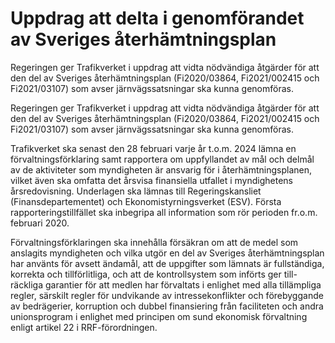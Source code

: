 # Uppdrag att delta i genomförandet av Sveriges återhämtningsplan

Regeringen ger Trafikverket i uppdrag att vidta nödvändiga åtgärder för att den del av Sveriges återhämtningsplan (Fi2020/03864, Fi2021/002415 och Fi2021/03107) som avser järnvägssatsningar ska kunna genomföras.

Regeringen ger Trafikverket i uppdrag att vidta nödvändiga åtgärder för att den del av Sveriges återhämtningsplan (Fi2020/03864, Fi2021/002415 och Fi2021/03107) som avser järnvägssatsningar ska kunna genomföras.

Trafikverket ska senast den 28 februari varje år t.o.m. 2024 lämna en
förvaltningsförklaring samt rapportera om uppfyllandet av mål och delmål av de aktiviteter som myndigheten är ansvarig för i återhämtningsplanen, vilket även ska omfatta det årsvisa finansiella utfallet i myndighetens årsredovisning. Underlagen ska lämnas till Regeringskansliet (Finansdepartementet) och Ekonomistyrningsverket (ESV). Första rapporteringstillfället ska inbegripa all information som rör perioden fr.o.m. februari 2020.

Förvaltningsförklaringen ska innehålla försäkran om att de medel som anslagits myndigheten och vilka utgör en del av Sveriges återhämtningsplan har använts för avsett ändamål, att de uppgifter som lämnats är fullständiga, korrekta och tillförlitliga, och att de kontrollsystem som införts ger till-räckliga garantier för att medlen har förvaltats i enlighet med alla tillämpliga regler, särskilt regler för undvikande av intressekonflikter och förebyggande av bedrägerier, korruption och dubbel finansiering från faciliteten och andra unionsprogram i enlighet med principen om sund ekonomisk förvaltning enligt artikel 22 i RRF-förordningen.
